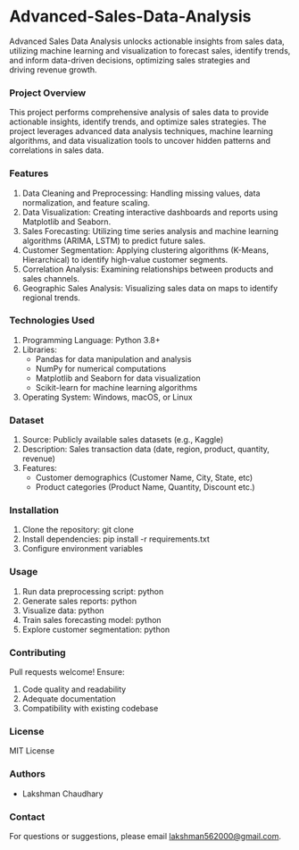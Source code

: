 # Advanced-Sales-Data-Analysis
Advanced Sales Data Analysis unlocks actionable insights from sales data, utilizing machine learning and visualization to forecast sales, identify trends, and inform data-driven decisions, optimizing sales strategies and driving revenue growth.

### Project Overview

This project performs comprehensive analysis of sales data to provide actionable insights, identify trends, and optimize sales strategies. The project leverages advanced data analysis techniques, machine learning algorithms, and data visualization tools to uncover hidden patterns and correlations in sales data.

### Features

1. Data Cleaning and Preprocessing: Handling missing values, data normalization, and feature scaling.
2. Data Visualization: Creating interactive dashboards and reports using Matplotlib and Seaborn.
3. Sales Forecasting: Utilizing time series analysis and machine learning algorithms (ARIMA, LSTM) to predict future sales.
4. Customer Segmentation: Applying clustering algorithms (K-Means, Hierarchical) to identify high-value customer segments.
5. Correlation Analysis: Examining relationships between products and sales channels.
6. Geographic Sales Analysis: Visualizing sales data on maps to identify regional trends.

### Technologies Used

1. Programming Language: Python 3.8+
2. Libraries:
    - Pandas for data manipulation and analysis
    - NumPy for numerical computations
    - Matplotlib and Seaborn for data visualization
    - Scikit-learn for machine learning algorithms
3. Operating System: Windows, macOS, or Linux

### Dataset

1. Source: Publicly available sales datasets (e.g., Kaggle)
2. Description: Sales transaction data (date, region, product, quantity, revenue)
3. Features:
    - Customer demographics (Customer Name, City, State, etc)
    - Product categories (Product Name, Quantity, Discount etc.)


### Installation

1. Clone the repository: git clone
2. Install dependencies: pip install -r requirements.txt
3. Configure environment variables

### Usage

1. Run data preprocessing script: python
2. Generate sales reports: python
3. Visualize data: python
4. Train sales forecasting model: python
5. Explore customer segmentation: python

### Contributing

Pull requests welcome! Ensure:

1. Code quality and readability
2. Adequate documentation
3. Compatibility with existing codebase

### License

MIT License

### Authors

- Lakshman Chaudhary

### Contact

For questions or suggestions, please email lakshman562000@gmail.com.
